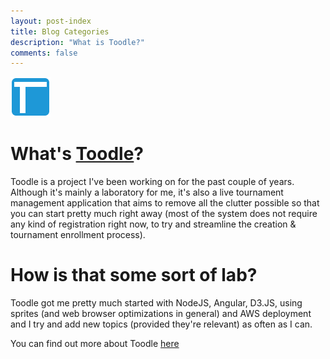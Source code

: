 ```yaml
---
layout: post-index
title: Blog Categories
description: "What is Toodle?"
comments: false
---
```


[<img src="/images/toodle_simple.png" />](http://www.toodle.it)

# What's [Toodle](http://www.toodle.it)?

Toodle is a project I've been working on for the past couple of years. Although it's mainly a laboratory for me, 
it's also a live tournament management application that aims to remove all the clutter possible so that you can start
pretty much right away (most of the system does not require any kind of registration right now, to try and streamline
the creation & tournament enrollment process).


# How is that some sort of lab?
Toodle got me pretty much started with NodeJS, Angular, D3.JS, using sprites (and web browser optimizations in general) 
and AWS deployment and I try and add new topics (provided they're relevant) as often as I can.


You can find out more about Toodle [here](http://www.toodle.it/whats-new)